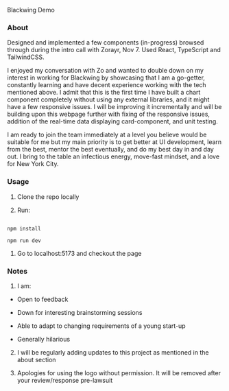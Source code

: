 Blackwing Demo

### About

Designed and implemented a few components (in-progress) browsed through during the intro call with Zorayr, Nov 7. Used React, TypeScript and TailwindCSS.

I enjoyed my conversation with Zo and wanted to double down on my interest in working for Blackwing by showcasing that I am a go-getter, constantly learning and have decent experience working with the tech mentioned above. I admit that this is the first time I have built a chart component completely without using any external libraries, and it might have a few responsive issues. I will be improving it incrementally and will be building upon this webpage further with fixing of the responsive issues, addition of the real-time data displaying card-component, and unit testing. 

I am ready to join the team immediately at a level you believe would be suitable for me but my main priority is to get better at UI development, learn from the best, mentor the best eventually, and do my best day in and day out. I bring to the table an infectious energy, move-fast mindset, and a love for New York City. 

### Usage

1.  Clone the repo locally
    
2.  Run:
    
```

npm install

npm run dev

```

1.  Go to localhost:5173 and checkout the page
    

### Notes

1.  I am:
    

*   Open to feedback
    
*   Down for interesting brainstorming sessions
    
*   Able to adapt to changing requirements of a young start-up
    
*   Generally hilarious
    

2.  I will be regularly adding updates to this project as mentioned in the about section
    
3.  Apologies for using the logo without permission. It will be removed after your review/response pre-lawsuit